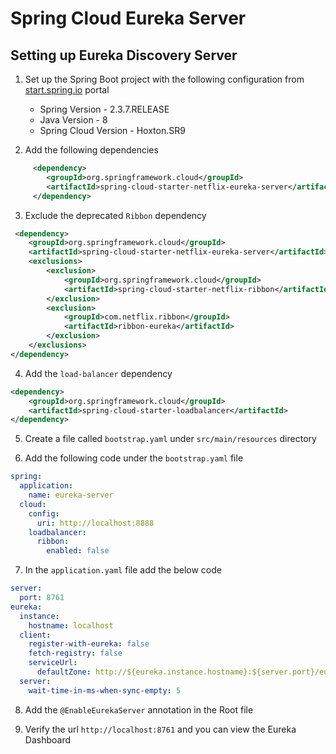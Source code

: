# Spring Cloud Eureka Server 
## Setting up Eureka Discovery Server 

1. Set up the Spring Boot project with the following configuration from [start.spring.io](https://start.spring.io) portal
   - Spring Version - 2.3.7.RELEASE
   - Java Version - 8
   - Spring Cloud Version - Hoxton.SR9

2. Add the following dependencies 
```xml
     <dependency>
        <groupId>org.springframework.cloud</groupId>
        <artifactId>spring-cloud-starter-netflix-eureka-server</artifactId>
     </dependency>
```

3. Exclude the deprecated `Ribbon` dependency 
```xml
 <dependency>
    <groupId>org.springframework.cloud</groupId>
    <artifactId>spring-cloud-starter-netflix-eureka-server</artifactId>
    <exclusions>
        <exclusion>
            <groupId>org.springframework.cloud</groupId>
            <artifactId>spring-cloud-starter-netflix-ribbon</artifactId>
        </exclusion>
        <exclusion>
            <groupId>com.netflix.ribbon</groupId>
            <artifactId>ribbon-eureka</artifactId>
        </exclusion>
    </exclusions>
</dependency>
```

4. Add the `load-balancer` dependency
```xml
<dependency>
    <groupId>org.springframework.cloud</groupId>
    <artifactId>spring-cloud-starter-loadbalancer</artifactId>
</dependency>
```
5. Create a file called `bootstrap.yaml` under `src/main/resources` directory

6. Add the following code under the `bootstrap.yaml` file 
```yaml
spring:
  application:
    name: eureka-server
  cloud:
    config:
      uri: http://localhost:8888
    loadbalancer:
      ribbon:
        enabled: false
```
7. In the `application.yaml` file add the below code 
```yaml
server:
  port: 8761
eureka:
  instance:
    hostname: localhost
  client:
    register-with-eureka: false
    fetch-registry: false
    serviceUrl:
      defaultZone: http://${eureka.instance.hostname}:${server.port}/eureka
  server:
    wait-time-in-ms-when-sync-empty: 5

```

8. Add the `@EnableEurekaServer` annotation in the Root file

9. Verify the url `http://localhost:8761` and you can view the Eureka Dashboard
